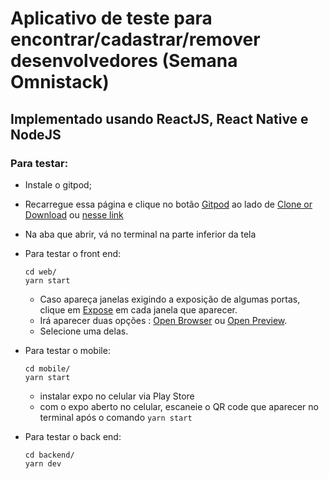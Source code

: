 # Aplicativo de teste para encontrar/cadastrar/remover desenvolvedores (Semana Omnistack)

## Implementado usando ReactJS, React Native e NodeJS

### Para testar: 
  - Instale o gitpod;
  - Recarregue essa página e clique no botão [Gitpod]() ao lado de [Clone or Download]() ou [nesse link](https://gitpod.io/#https://github.com/EdZM/DevRadar)
  - Na aba que abrir, vá no terminal na parte inferior da tela 
  - Para testar o front end: 
    
    ```
    cd web/
    yarn start 
    ```
    
    - Caso apareça janelas exigindo a exposição de algumas portas, clique em [Expose]() em cada janela que aparecer.
    - Irá aparecer duas opções : [Open Browser]() ou [Open Preview]().
    - Selecione uma delas.
  
  - Para testar o mobile:  
    
    ```
    cd mobile/
    yarn start  
    ```
    
    - instalar expo no celular via Play Store
    - com o expo aberto no celular, escaneie o QR code que aparecer no terminal após o comando `yarn start`
    
  - Para testar o back end: 
    
    ``` 
    cd backend/
    yarn dev
    ```
    

